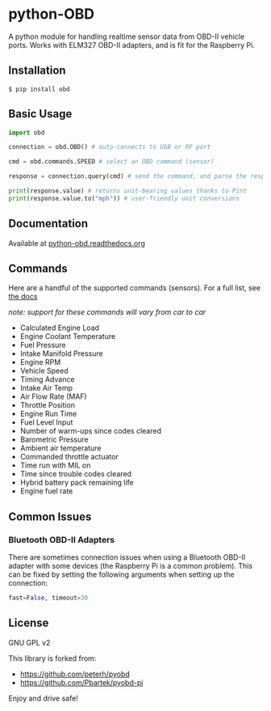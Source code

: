 python-OBD
==========

A python module for handling realtime sensor data from OBD-II vehicle
ports. Works with ELM327 OBD-II adapters, and is fit for the Raspberry
Pi.

Installation
------------

```Shell
$ pip install obd
```

Basic Usage
-----------

```Python
import obd

connection = obd.OBD() # auto-connects to USB or RF port

cmd = obd.commands.SPEED # select an OBD command (sensor)

response = connection.query(cmd) # send the command, and parse the response

print(response.value) # returns unit-bearing values thanks to Pint
print(response.value.to("mph")) # user-friendly unit conversions
```

Documentation
-------------

Available at [python-obd.readthedocs.org](http://python-obd.readthedocs.org/en/latest/)

Commands
--------

Here are a handful of the supported commands (sensors). For a full list, see [the docs](http://python-obd.readthedocs.io/en/latest/Command%20Tables/)

*note: support for these commands will vary from car to car*

-   Calculated Engine Load
-   Engine Coolant Temperature
-   Fuel Pressure
-   Intake Manifold Pressure
-   Engine RPM
-   Vehicle Speed
-   Timing Advance
-   Intake Air Temp
-   Air Flow Rate (MAF)
-   Throttle Position
-   Engine Run Time
-   Fuel Level Input
-   Number of warm-ups since codes cleared
-   Barometric Pressure
-   Ambient air temperature
-   Commanded throttle actuator
-   Time run with MIL on
-   Time since trouble codes cleared
-   Hybrid battery pack remaining life
-   Engine fuel rate

Common Issues
-------------

### Bluetooth OBD-II Adapters

There are sometimes connection issues when using a Bluetooth OBD-II adapter with some devices (the Raspberry Pi is a common problem). This can be fixed by setting the following arguments when setting up the connection:

```Python
fast=False, timeout=30
```

License
-------

GNU GPL v2

This library is forked from:

-   <https://github.com/peterh/pyobd>
-   <https://github.com/Pbartek/pyobd-pi>

Enjoy and drive safe!
